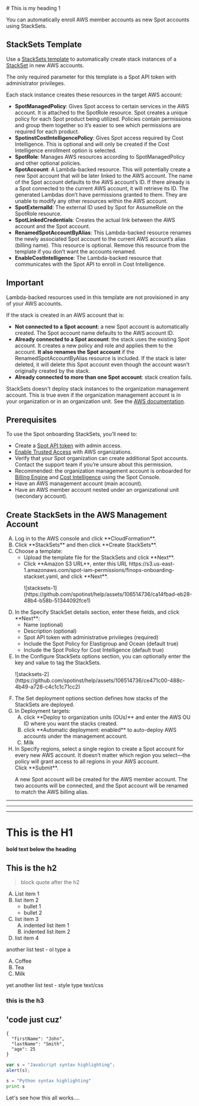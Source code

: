 <meta name=“robots” content=“noindex”>
# This is my heading 1

You can automatically enroll AWS member accounts as new Spot accounts using StackSets. 

## StackSets Template 

Use a [StackSets template](https://s3.us-east-1.amazonaws.com/spot-iam-permissions/finops-onboarding-stackset.yaml) to automatically create stack instances of a [StackSet](https://docs.aws.amazon.com/AWSCloudFormation/latest/UserGuide/what-is-cfnstacksets.html) in new AWS accounts. 

The only required parameter for this template is a Spot API token with administrator privileges. 

Each stack instance creates these resources in the target AWS account: 

* **SpotManagedPolicy**: Gives Spot access to certain services in the AWS account. It is attached to the SpotRole resource. Spot creates a unique policy for each Spot product being utilized. Policies contain permissions and group them together so it’s easier to see which permissions are required for each product. 
* **SpotinstCostIntelligencePolicy**: Gives Spot access required by Cost Intelligence. This is optional and will only be created if the Cost Intelligence enrollment option is selected. 
* **SpotRole**: Manages AWS resources according to SpotManagedPolicy and other optional policies. 
* **SpotAccount**: A Lambda-backed resource. This will potentially create a new Spot account that will be later linked to the AWS account. The name of the Spot account defaults to the AWS account’s ID. If there already is a Spot connected to the current AWS account, it will retrieve its ID. 
The generated Lambdas don’t have permissions granted to them. They are unable to modify any other resources within the AWS account. 
* **SpotExternalId**: The external ID used by Spot for AssumeRole on the SpotRole resource. 
* **SpotLinkedCredentials**: Creates the actual link between the AWS account and the Spot account. 
* **RenamedSpotAccountByAlias**: This Lambda-backed resource renames the newly associated Spot account to the current AWS account’s alias (billing name). This resource is optional. Remove this resource from the template if you don’t want the accounts renamed. 
* **EnableCostIntelligence**: The Lambda-backed resource that communicates with the Spot API to enroll in Cost Intelligence. 

## Important 

Lambda-backed resources used in this template are not provisioned in any of your AWS accounts. 

If the stack is created in an AWS account that is: 

* **Not connected to a Spot account**: a new Spot account is automatically created. The Spot account name defaults to the AWS account ID. 
* **Already connected to a Spot account**: the stack uses the existing Spot account. It creates a new policy and role and applies them to the account. **It also renames the Spot account** if the RenamedSpotAccountByAlias resource is included. If the stack is later deleted, it will delete this Spot account even though the account wasn’t originally created by the stack. 
* **Already connected to more than one Spot account**: stack creation fails. 

StackSets doesn't deploy stack instances to the organization management account. This is true even if the organization management account is in your organization or in an organization unit. See the [AWS documentation](https://docs.aws.amazon.com/AWSCloudFormation/latest/APIReference/API_DeploymentTargets.html). 

## Prerequisites 

To use the Spot onboarding StackSets, you’ll need to: 

* Create a [Spot API token](administration/api/create-api-token) with admin access. 
* [Enable Trusted Access](https://docs.aws.amazon.com/AWSCloudFormation/latest/UserGuide/stacksets-orgs-activate-trusted-access.html) with AWS organizations. 
* Verify that your Spot organization can create additional Spot accounts. Contact the support team if you’re unsure about this permission. 
* Recommended: the organization management account is onboarded for [Billing Engine](billing-engine/get-started/connect-aws) and [Cost Intelligence](cost-intelligence/get-started/connect-aws) using the Spot Console. 
* Have an AWS management account (main account). 
* Have an AWS member account nested under an organizational unit (secondary account). 

## Create StackSets in the AWS Management Account 
<ol>
<li>Log in to the AWS console and click **CloudFormation**.</li>
<li>Click **StackSets** and then click **Create StackSets**. </li>
<li>Choose a template:
<ul>
  <li>Upload the template file for the StackSets and click **Next**. </li>
  <li>Click **Amazon S3 URL**, enter this URL https://s3.us-east-1.amazonaws.com/spot-iam-permissions/finops-onboarding-stackset.yaml, and click **Next**.</li>
  <p>![stacksets-1](https://github.com/spotinst/help/assets/106514736/ca14fbad-eb28-48b4-b58b-51344092fce1)</p>
</ul></li>
<li>In the Specify StackSet details section, enter these fields, and click **Next**:
  <ul>
    <li>Name (optional)</li>
    <li>Description (optional)</li>
    <li>Spot API token with administrative privileges (required)</li>
    <li>Include the Spot Policy for Elastigroup and Ocean (default true)</li>
    <li>Include the Spot Policy for Cost Intelligence (default true)</li>
  </ul>
</li>
<li>In the Configure StackSets options section, you can optionally enter the key and value to tag the StackSets.
<p>![stacksets-2](https://github.com/spotinst/help/assets/106514736/ce471c00-488c-4b49-a728-c4c1c1c71cc2)</p></li>
<li>The Set deployment options section defines how stacks of the StackSets are deployed. </li>
<li>In Deployment targets:
<ol type="a">
  <li>click **Deploy to organization units (OUs)** and enter the AWS OU ID where you want the stacks created.</li>
  <li>click **Automatic deployment: enabled** to auto-deploy AWS accounts under the management account.</li>
  <li>Milk</li>
</ol></li>
<li>In Specify regions, select a single region to create a Spot account for every new AWS account. It doesn’t matter which region you select—the policy will grant access to all regions in your AWS account.</li>
</li>Click **Submit**.
<p>A new Spot account will be created for the AWS member account. The two accounts will be connected, and the Spot account will be renamed to match the AWS billing alias. </p> </li>
</ol>

---
---
---


# This is the H1
**bold text below the heading**
## This is the h2
>block quote after the h2
1. List item 1
2. list item 2
   * bullet 1
   * bullet 2
3. list item 3
    1. indented list item 1
    2. indented list item 2
4. list item 4

another list test - ol type a
<ol type="a">
  <li>Coffee</li>
  <li>Tea</li>
  <li>Milk</li>
</ol>

yet another list test - style type text/css
<style type="text/css">
    ol { list-style-type: upper-alpha; }
</style>

### this is the h3
'code just cuz'
---
```
{
  "firstName": "John",
  "lastName": "Smith",
  "age": 25
}
```

```javascript
var s = "JavaScript syntax highlighting";
alert(s);
```
 
```python
s = "Python syntax highlighting"
print s
```

Let's see how this all works....
